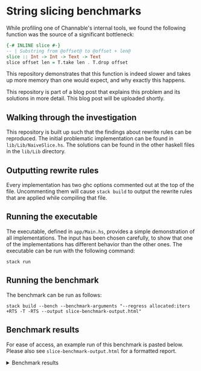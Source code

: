 # String slicing benchmarks

While profiling one of Channable's internal tools, we found the following function was the source of a significant bottleneck:

```haskell
{-# INLINE slice #-}
-- | Substring from @offset@ to @offset + len@
slice :: Int -> Int -> Text -> Text
slice offset len = T.take len . T.drop offset
```

This repository demonstrates that this function is indeed slower and takes up more memory than one would expect, and why exactly this happens.

This repository is part of a blog post that explains this problem and its solutions in more detail. This blog post will be uploaded shortly.

## Walking through the investigation

This repository is built up such that the findings about rewrite rules can be reproduced. The initial problematic implementation can be found in `lib/Lib/NaiveSlice.hs`. The solutions can be found in the other haskell files in the `lib/Lib` directory.

## Outputting rewrite rules

Every implementation has two ghc options commented out at the top of the file. Uncommenting them will cause `stack build` to output the rewrite rules that are applied while compiling that file.

## Running the executable

The executable, defined in `app/Main.hs`, provides a simple demonstration of all implementations. The input has been chosen carefully, to show that one of the implementations has different behavior than the other ones. The executable can be run with the following command:

```
stack run
```

## Running the benchmark

The benchmark can be run as follows:

```
stack build --bench --benchmark-arguments "--regress allocated:iters +RTS -T -RTS --output slice-benchmark-output.html"
```

## Benchmark results

For ease of access, an example run of this benchmark is pasted below. Please also see `slice-benchmark-output.html` for a formatted report.

<details>

<summary>Benchmark results</summary>

```
benchmarking long-0-1000/naiveSlice
time                 33.47 μs   (33.42 μs .. 33.50 μs)
                     1.000 R²   (1.000 R² .. 1.000 R²)
mean                 33.46 μs   (33.44 μs .. 33.49 μs)
std dev              94.49 ns   (79.48 ns .. 129.0 ns)
allocated:           1.000 R²   (1.000 R² .. 1.000 R²)
  iters              220480.000 (220479.845 .. 220480.174)
  y                  2537.838   (2277.194 .. 2849.359)

benchmarking long-0-1000/sliceWithRule
time                 832.0 ns   (831.6 ns .. 832.6 ns)
                     1.000 R²   (1.000 R² .. 1.000 R²)
mean                 833.8 ns   (833.0 ns .. 835.1 ns)
std dev              3.473 ns   (2.361 ns .. 5.475 ns)
allocated:           1.000 R²   (1.000 R² .. 1.000 R²)
  iters              64.000     (63.997 .. 64.004)
  y                  2537.432   (2331.796 .. 2764.745)

benchmarking long-0-1000/sequencedSlice
time                 831.9 ns   (831.4 ns .. 832.5 ns)
                     1.000 R²   (1.000 R² .. 1.000 R²)
mean                 831.7 ns   (831.3 ns .. 832.1 ns)
std dev              1.347 ns   (1.077 ns .. 1.677 ns)
allocated:           1.000 R²   (1.000 R² .. 1.000 R²)
  iters              64.000     (63.997 .. 64.003)
  y                  2550.996   (2322.145 .. 2770.748)

benchmarking long-0-1000/noInlineTakeSlice
time                 633.6 ns   (632.8 ns .. 634.3 ns)
                     1.000 R²   (1.000 R² .. 1.000 R²)
mean                 633.7 ns   (633.3 ns .. 634.2 ns)
std dev              1.512 ns   (1.191 ns .. 2.145 ns)
allocated:           1.000 R²   (1.000 R² .. 1.000 R²)
  iters              111.999    (111.997 .. 112.002)
  y                  2562.905   (2359.615 .. 2786.755)

benchmarking long-0-1000/reimplementedSlice
time                 9.604 ns   (9.599 ns .. 9.611 ns)
                     1.000 R²   (1.000 R² .. 1.000 R²)
mean                 9.593 ns   (9.586 ns .. 9.600 ns)
std dev              23.16 ps   (19.10 ps .. 28.99 ps)
allocated:           1.000 R²   (1.000 R² .. 1.000 R²)
  iters              32.000     (32.000 .. 32.000)
  y                  2545.529   (2367.776 .. 2724.270)

benchmarking long-5000-1000/naiveSlice
time                 261.6 μs   (261.4 μs .. 262.0 μs)
                     1.000 R²   (1.000 R² .. 1.000 R²)
mean                 262.0 μs   (261.8 μs .. 262.3 μs)
std dev              898.7 ns   (685.1 ns .. 1.276 μs)
allocated:           1.000 R²   (1.000 R² .. 1.000 R²)
  iters              1380479.800 (1380478.706 .. 1380481.203)
  y                  2596.150   (2230.501 .. 2976.236)

benchmarking long-5000-1000/sliceWithRule
time                 4.944 μs   (4.941 μs .. 4.947 μs)
                     1.000 R²   (1.000 R² .. 1.000 R²)
mean                 4.944 μs   (4.941 μs .. 4.947 μs)
std dev              9.658 ns   (7.494 ns .. 12.64 ns)
allocated:           1.000 R²   (1.000 R² .. 1.000 R²)
  iters              64.002     (63.979 .. 64.027)
  y                  2545.394   (2291.716 .. 2798.238)

benchmarking long-5000-1000/sequencedSlice
time                 4.961 μs   (4.958 μs .. 4.964 μs)
                     1.000 R²   (1.000 R² .. 1.000 R²)
mean                 4.965 μs   (4.962 μs .. 4.969 μs)
std dev              11.33 ns   (8.871 ns .. 15.81 ns)
allocated:           1.000 R²   (1.000 R² .. 1.000 R²)
  iters              63.998     (63.979 .. 64.023)
  y                  2548.072   (2303.543 .. 2790.820)

benchmarking long-5000-1000/noInlineTakeSlice
time                 4.757 μs   (4.751 μs .. 4.761 μs)
                     1.000 R²   (1.000 R² .. 1.000 R²)
mean                 4.754 μs   (4.750 μs .. 4.760 μs)
std dev              14.94 ns   (11.78 ns .. 20.47 ns)
allocated:           1.000 R²   (1.000 R² .. 1.000 R²)
  iters              112.000    (111.980 .. 112.024)
  y                  2530.181   (2286.261 .. 2778.268)

benchmarking long-5000-1000/reimplementedSlice
time                 9.578 ns   (9.570 ns .. 9.585 ns)
                     1.000 R²   (1.000 R² .. 1.000 R²)
mean                 9.575 ns   (9.569 ns .. 9.584 ns)
std dev              26.19 ps   (17.69 ps .. 42.94 ps)
allocated:           1.000 R²   (1.000 R² .. 1.000 R²)
  iters              32.000     (32.000 .. 32.000)
  y                  2547.417   (2362.943 .. 2728.119)

benchmarking long-all/naiveSlice
time                 339.1 μs   (338.7 μs .. 339.5 μs)
                     1.000 R²   (1.000 R² .. 1.000 R²)
mean                 339.2 μs   (339.0 μs .. 339.7 μs)
std dev              1.058 μs   (715.5 ns .. 1.942 μs)
allocated:           1.000 R²   (1.000 R² .. 1.000 R²)
  iters              2180456.037 (2180454.350 .. 2180458.030)
  y                  2549.701   (2182.160 .. 2997.128)

benchmarking long-all/sliceWithRule
time                 7.212 ns   (7.206 ns .. 7.219 ns)
                     1.000 R²   (1.000 R² .. 1.000 R²)
mean                 7.221 ns   (7.215 ns .. 7.227 ns)
std dev              20.43 ps   (15.41 ps .. 27.77 ps)
allocated:           1.000 R²   (1.000 R² .. 1.000 R²)
  iters              32.000     (32.000 .. 32.000)
  y                  2543.365   (2366.879 .. 2748.933)

benchmarking long-all/sequencedSlice
time                 7.387 ns   (7.380 ns .. 7.393 ns)
                     1.000 R²   (1.000 R² .. 1.000 R²)
mean                 7.384 ns   (7.378 ns .. 7.389 ns)
std dev              17.29 ps   (14.02 ps .. 21.51 ps)
allocated:           1.000 R²   (1.000 R² .. 1.000 R²)
  iters              32.000     (32.000 .. 32.000)
  y                  2539.507   (2366.150 .. 2720.584)

benchmarking long-all/noInlineTakeSlice
time                 11.26 ns   (11.26 ns .. 11.28 ns)
                     1.000 R²   (1.000 R² .. 1.000 R²)
mean                 11.30 ns   (11.29 ns .. 11.31 ns)
std dev              33.88 ps   (26.06 ps .. 45.82 ps)
allocated:           1.000 R²   (1.000 R² .. 1.000 R²)
  iters              80.000     (80.000 .. 80.000)
  y                  2543.438   (2368.504 .. 2730.605)

benchmarking long-all/reimplementedSlice
time                 9.959 ns   (9.950 ns .. 9.968 ns)
                     1.000 R²   (1.000 R² .. 1.000 R²)
mean                 9.971 ns   (9.964 ns .. 9.982 ns)
std dev              30.94 ps   (22.28 ps .. 43.46 ps)
allocated:           1.000 R²   (1.000 R² .. 1.000 R²)
  iters              32.000     (32.000 .. 32.000)
  y                  2541.649   (2377.578 .. 2732.795)
```

</details>
